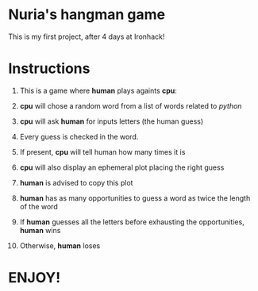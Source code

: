 # Nuria's hangman game



This is my first project, after 4 days at Ironhack!



# Instructions

1. This is a game where **human** plays againts **cpu**:

2. **cpu** will chose a random word from a list of words related to *python*

3. **cpu** will ask **human** for inputs letters (the human guess)

4. Every guess is checked in the word.

5. If present, **cpu** will tell human how many times it is

6. **cpu** will also display an ephemeral plot placing the right guess

7. **human** is advised to copy this plot

8. **human** has as many opportunities to guess a word as twice the length of the word

9. If **human** guesses all the letters before exhausting the opportunities, **human** wins

10. Otherwise, **human** loses


# ENJOY!
